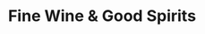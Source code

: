 ---
title: "Fine Wine & Good Spirits"
url: /bethlehem/fine-wine-and-good-spirits-west-union-boulevard/
shop: alcohol
---
